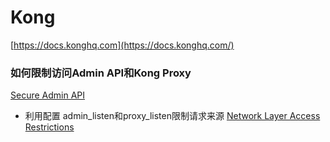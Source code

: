 # Kong

[https://docs.konghq.com](https://docs.konghq.com/)


### 如何限制访问Admin API和Kong Proxy
[Secure Admin API](https://docs.konghq.com/1.3.x/secure-admin-api/)
- 利用配置 admin_listen和proxy_listen限制请求来源
[Network Layer Access Restrictions](https://docs.konghq.com/1.3.x/secure-admin-api/#network-layer-access-restrictions)


<!--stackedit_data:
eyJoaXN0b3J5IjpbODMwNzMxNTkxLC05MzYwNTU3NDMsNzMwOT
k4MTE2XX0=
-->